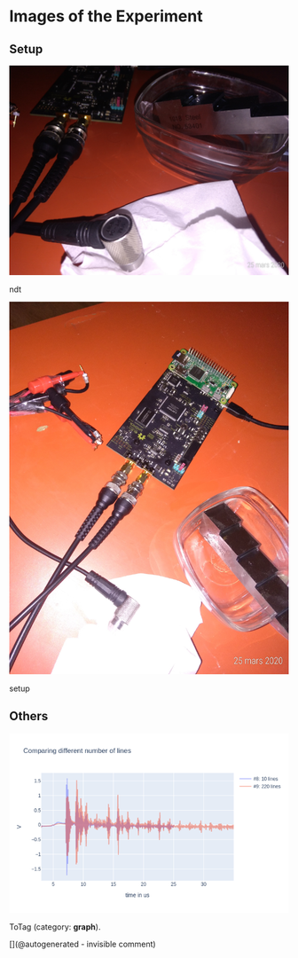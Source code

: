 # Images of the Experiment

## Setup

![](/matty/20200325a/P_20200325_155649_p.jpg)

ndt

![](/matty/20200325a/P_20200325_155623_p.jpg)

setup

## Others

![](/matty/20200325a/max_lines.png)

ToTag (category: __graph__).



[](@autogenerated - invisible comment)